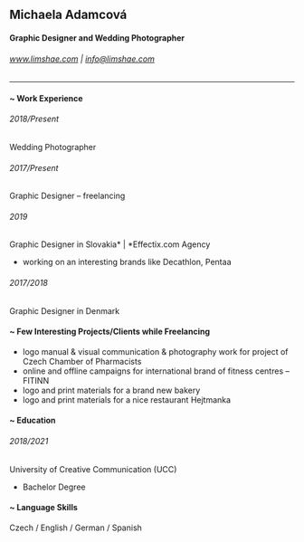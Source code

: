 ## Michaela Adamcová
#### Graphic Designer and Wedding Photographer
###### www.limshae.com | info@limshae.com

----

#### ~ Work Experience

###### 2018/Present
Wedding Photographer

###### 2017/Present
Graphic Designer – freelancing

###### 2019
Graphic Designer in Slovakia* | *Effectix.com Agency
- working on an interesting brands like Decathlon, Pentaa

###### 2017/2018
Graphic Designer in Denmark

#### ~ Few Interesting Projects/Clients while Freelancing
- logo manual & visual communication & photography work for project of Czech Chamber of Pharmacists
- online and offline campaigns for international brand of fitness centres – FITINN
- logo and print materials for a brand new bakery
- logo and print materials for a nice restaurant Hejtmanka

#### ~ Education
###### 2018/2021
University of Creative Communication (UCC)
- Bachelor Degree

#### ~ Language Skills
Czech / English / German / Spanish
